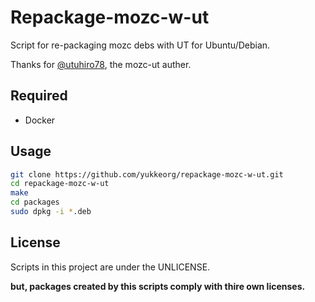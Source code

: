 # Repackage-mozc-w-ut

Script for re-packaging mozc debs with UT for Ubuntu/Debian.

Thanks for [@utuhiro78](https://github.com/utuhiro78), the mozc-ut auther.

## Required

* Docker

## Usage

``` sh
git clone https://github.com/yukkeorg/repackage-mozc-w-ut.git
cd repackage-mozc-w-ut
make
cd packages
sudo dpkg -i *.deb
```

## License

Scripts in this project are under the UNLICENSE.

**but, packages created by this scripts comply with thire own licenses.**
